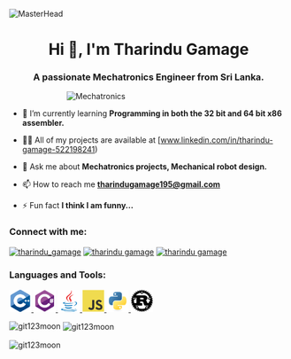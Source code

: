 ![MasterHead](https://as2.ftcdn.net/v2/jpg/02/34/87/11/1000_F_234871121_JHJmn7gdKrLD3z8RnmdeNDcig63e4cEE.jpg)

<h1 align="center">Hi 👋, I'm Tharindu Gamage</h1>
<h3 align="center">A passionate Mechatronics Engineer from Sri Lanka.</h3>
<img align="right" alt="Mechatronics" width="400" src="https://fbi.cults3d.com/uploaders/16394868/illustration-file/fac8f376-ef71-4955-9ebb-961f9a7279bb/Robot-Arm-with-Mecanum-Wheels-Platform-by-HowToMechatronics.gif">

<p align="left"> <a href="https://twitter.com/" target="blank"><img src="https://img.shields.io/twitter/follow/?logo=twitter&style=for-the-badge" alt="" /></a> </p>

- 🌱 I’m currently learning **Programming in both the 32 bit and 64 bit x86 assembler.**

- 👨‍💻 All of my projects are available at [www.linkedin.com/in/tharindu-gamage-522198241)

- 💬 Ask me about **Mechatronics projects, Mechanical robot design.**

- 📫 How to reach me **tharindugamage195@gmail.com**

- ⚡ Fun fact **I think I am funny...**

<h3 align="left">Connect with me:</h3>
<p align="left">
<a href="https://linkedin.com/in/tharindu_gamage" target="blank"><img align="center" src="https://raw.githubusercontent.com/rahuldkjain/github-profile-readme-generator/master/src/images/icons/Social/linked-in-alt.svg" alt="tharindu_gamage" height="30" width="40" /></a>
<a href="https://fb.com/tharindu gamage" target="blank"><img align="center" src="https://raw.githubusercontent.com/rahuldkjain/github-profile-readme-generator/master/src/images/icons/Social/facebook.svg" alt="tharindu gamage" height="30" width="40" /></a>
<a href="https://instagram.com/tharindu gamage" target="blank"><img align="center" src="https://raw.githubusercontent.com/rahuldkjain/github-profile-readme-generator/master/src/images/icons/Social/instagram.svg" alt="tharindu gamage" height="30" width="40" /></a>
</p>

<h3 align="left">Languages and Tools:</h3>
<p align="left"> <a href="https://www.w3schools.com/cpp/" target="_blank" rel="noreferrer"> <img src="https://raw.githubusercontent.com/devicons/devicon/master/icons/cplusplus/cplusplus-original.svg" alt="cplusplus" width="40" height="40"/> </a> <a href="https://www.w3schools.com/cs/" target="_blank" rel="noreferrer"> <img src="https://raw.githubusercontent.com/devicons/devicon/master/icons/csharp/csharp-original.svg" alt="csharp" width="40" height="40"/> </a> <a href="https://www.java.com" target="_blank" rel="noreferrer"> <img src="https://raw.githubusercontent.com/devicons/devicon/master/icons/java/java-original.svg" alt="java" width="40" height="40"/> </a> <a href="https://developer.mozilla.org/en-US/docs/Web/JavaScript" target="_blank" rel="noreferrer"> <img src="https://raw.githubusercontent.com/devicons/devicon/master/icons/javascript/javascript-original.svg" alt="javascript" width="40" height="40"/> </a> <a href="https://www.python.org" target="_blank" rel="noreferrer"> <img src="https://raw.githubusercontent.com/devicons/devicon/master/icons/python/python-original.svg" alt="python" width="40" height="40"/> </a> <a href="https://www.rust-lang.org" target="_blank" rel="noreferrer"> <img src="https://raw.githubusercontent.com/devicons/devicon/master/icons/rust/rust-plain.svg" alt="rust" width="40" height="40"/> </a> </p>

<p><img align="left" src="https://github-readme-stats.vercel.app/api/top-langs?username=git123moon&show_icons=true&locale=en&layout=compact" alt="git123moon" /></p>

<p>&nbsp;<img align="center" src="https://github-readme-stats.vercel.app/api?username=git123moon&show_icons=true&locale=en" alt="git123moon" /></p>

<p><img align="center" src="https://github-readme-streak-stats.herokuapp.com/?user=git123moon&" alt="git123moon" /></p>
